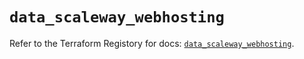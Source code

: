 # `data_scaleway_webhosting`

Refer to the Terraform Registory for docs: [`data_scaleway_webhosting`](https://registry.terraform.io/providers/scaleway/scaleway/2.31.0/docs/data-sources/webhosting).
